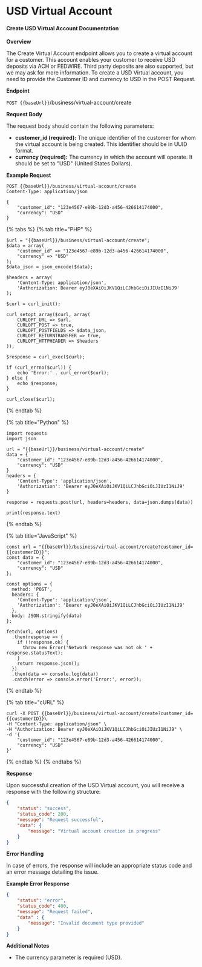 # USD Virtual Account

#### Create USD Virtual Account Documentation

**Overview**

The Create Virtual Account endpoint allows you to create a virtual account for a customer. This account enables your customer to receive USD deposits via ACH or FEDWIRE. Third party deposits are also supported, but we may ask for more information. To create a USD Virtual account, you need to provide the Customer ID and currency to USD in the POST Request.

**Endpoint**

`POST {{baseUrl}}`/business/virtual-account/create

**Request Body**

The request body should contain the following parameters:

* **customer\_id (required):** The unique identifier of the customer for whom the virtual account is being created. This identifier should be in UUID format.
* **currency (required):** The currency in which the account will operate.  It should be set to "USD" (United States Dollars).

**Example Request**

```http
POST {{baseUrl}}/business/virtual-account/create
Content-Type: application/json

{
    "customer_id": "123e4567-e89b-12d3-a456-426614174000",
    "currency": "USD"
}
```

{% tabs %}
{% tab title="PHP" %}
```
$url = "{{baseUrl}}/business/virtual-account/create";
$data = array(
    "customer_id" => "123e4567-e89b-12d3-a456-426614174000",
    "currency" => "USD"
);
$data_json = json_encode($data);

$headers = array(
    'Content-Type: application/json',
    'Authorization: Bearer eyJ0eXAiOiJKV1QiLCJhbGciOiJIUzI1NiJ9'
);

$curl = curl_init();

curl_setopt_array($curl, array(
    CURLOPT_URL => $url,
    CURLOPT_POST => true,
    CURLOPT_POSTFIELDS => $data_json,
    CURLOPT_RETURNTRANSFER => true,
    CURLOPT_HTTPHEADER => $headers
));

$response = curl_exec($curl);

if (curl_errno($curl)) {
    echo 'Error:' . curl_error($curl);
} else {
    echo $response;
}

curl_close($curl);

```
{% endtab %}

{% tab title="Python" %}
```
import requests
import json

url = "{{baseUrl}}/business/virtual-account/create"
data = {
    "customer_id": "123e4567-e89b-12d3-a456-426614174000",
    "currency": "USD"
}
headers = {
    'Content-Type': 'application/json',
    'Authorization': 'Bearer eyJ0eXAiOiJKV1QiLCJhbGciOiJIUzI1NiJ9'
}

response = requests.post(url, headers=headers, data=json.dumps(data))

print(response.text)

```
{% endtab %}

{% tab title="JavaScript" %}
```
const url = "{{baseUrl}}/business/virtual-account/create?customer_id={{customerID}}";
const data = {
    "customer_id": "123e4567-e89b-12d3-a456-426614174000",
    "currency": "USD"
};

const options = {
  method: 'POST',
  headers: {
    'Content-Type': 'application/json',
    'Authorization': 'Bearer eyJ0eXAiOiJKV1QiLCJhbGciOiJIUzI1NiJ9'
  },
  body: JSON.stringify(data)
};

fetch(url, options)
  .then(response => {
    if (!response.ok) {
      throw new Error('Network response was not ok ' + response.statusText);
    }
    return response.json();
  })
  .then(data => console.log(data))
  .catch(error => console.error('Error:', error));

```
{% endtab %}

{% tab title="cURL" %}
```
curl -X POST {{baseUrl}}/business/virtual-account/create?customer_id={{customerID}}\
-H "Content-Type: application/json" \
-H "Authorization: Bearer eyJ0eXAiOiJKV1QiLCJhbGciOiJIUzI1NiJ9" \
-d '{
    "customer_id": "123e4567-e89b-12d3-a456-426614174000",
    "currency": "USD"
}'

```
{% endtab %}
{% endtabs %}

**Response**

Upon successful creation of the USD Virtual account, you will receive a response with the following structure:

```json
{
    "status": "success",
    "status_code": 200,
    "message": "Request successful",
    "data": {
        "message": "Virtual account creation in progress"
    }
}
```

**Error Handling**

In case of errors, the response will include an appropriate status code and an error message detailing the issue.

**Example Error Response**

```json
{
    "status": "error",
    "status_code": 400,
    "message": "Request failed",
    "data" : {
        "message": "Invalid document type provided"
    }
}
```

**Additional Notes**

* The currency parameter is required (USD).
